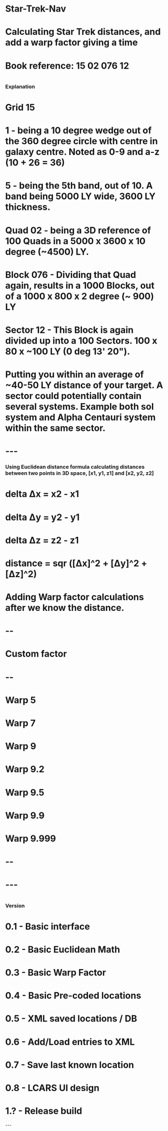 ﻿# Star-Trek-Nav
# Calculating Star Trek distances, and add a warp factor giving a time
# 
# Book reference: 15 02 076 12
# 
### Explanation
# Grid 15
# 1 - being a 10 degree wedge out of the 360 degree circle with centre in galaxy centre. Noted as 0-9 and a-z (10 + 26 = 36)
# 5 - being the 5th band, out of 10. A band being 5000 LY wide, 3600 LY thickness.
# 
# Quad 02 - being a 3D reference of 100 Quads in a 5000 x 3600 x 10 degree (~4500) LY.
# 
# Block 076 - Dividing that Quad again, results in a 1000 Blocks, out of a 1000 x 800 x 2 degree (~ 900) LY
# 
# Sector 12 - This Block is again divided up into a 100 Sectors. 100 x 80 x ~100 LY (0 deg 13' 20"). 
# 
# Putting you within an average of ~40-50 LY distance of your target. A sector could potentially contain several systems. Example both sol system and Alpha Centauri system within the same sector.
# 
# *---*
### Using Euclidean distance formula calculating distances between two points in 3D space, [x1, y1, z1] and [x2, y2, z2]
# 
# delta Δx = x2 - x1
# delta Δy = y2 - y1
# delta Δz = z2 - z1
# 
# distance = sqr ([Δx]^2 + [Δy]^2 + [Δz]^2) 
# 
# Adding Warp factor calculations after we know the distance.
# --
# Custom factor
# --
# Warp 5
# Warp 7
# Warp 9
# Warp 9.2
# Warp 9.5
# Warp 9.9
# Warp 9.999
# --
# 
# *---*
# 
### Version
# 0.1 - Basic interface
# 0.2 - Basic Euclidean Math
# 0.3 - Basic Warp Factor
# 0.4 - Basic Pre-coded locations
# 0.5 - XML saved locations / DB
# 0.6 - Add/Load entries to XML
# 0.7 - Save last known location
# 0.8 - LCARS UI design

# 1.? - Release build

*---*